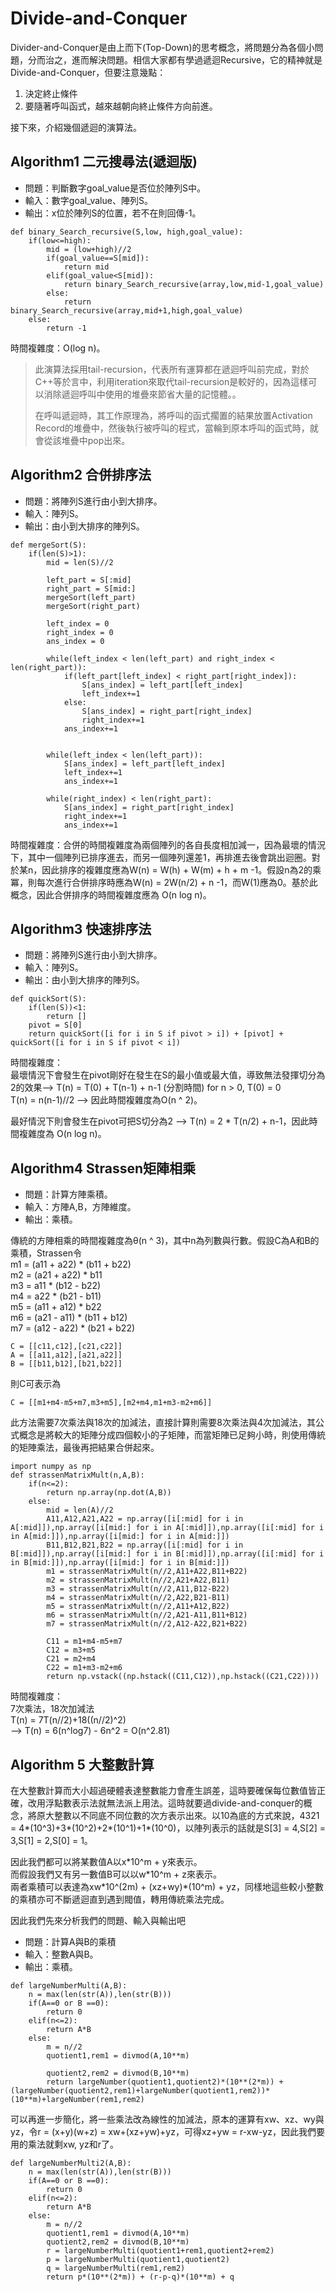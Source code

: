 # Divide-and-Conquer

Divider-and-Conquer是由上而下\(Top-Down\)的思考概念，將問題分為各個小問題，分而治之，進而解決問題。相信大家都有學過遞迴Recursive，它的精神就是Divide-and-Conquer，但要注意幾點：

1. 決定終止條件
2. 要隨著呼叫函式，越來越朝向終止條件方向前進。

接下來，介紹幾個遞迴的演算法。

## Algorithm1 二元搜尋法\(遞迴版\)

* 問題：判斷數字goal\_value是否位於陣列S中。
* 輸入：數字goal\_value、陣列S。
* 輸出：x位於陣列S的位置，若不在則回傳-1。

```text
def binary_Search_recursive(S,low, high,goal_value):
    if(low<=high):
        mid = (low+high)//2
        if(goal_value==S[mid]):
            return mid
        elif(goal_value<S[mid]):
            return binary_Search_recursive(array,low,mid-1,goal_value)
        else:
            return binary_Search_recursive(array,mid+1,high,goal_value)
    else:
        return -1
```

時間複雜度：O\(log n\)。

> 此演算法採用tail-recursion，代表所有運算都在遞迴呼叫前完成，對於C++等於言中，利用iteration來取代tail-recursion是較好的，因為這樣可以消除遞迴呼叫中使用的堆疊來節省大量的記憶體。。
>
> 在呼叫遞迴時，其工作原理為，將呼叫的函式擱置的結果放置Activation Record的堆疊中，然後執行被呼叫的程式，當輪到原本呼叫的函式時，就會從該堆疊中pop出來。

## Algorithm2 合併排序法

* 問題：將陣列S進行由小到大排序。
* 輸入：陣列S。
* 輸出：由小到大排序的陣列S。

```text
def mergeSort(S):
    if(len(S)>1):
        mid = len(S)//2
        
        left_part = S[:mid]
        right_part = S[mid:]
        mergeSort(left_part)
        mergeSort(right_part)
        
        left_index = 0
        right_index = 0
        ans_index = 0
        
        while(left_index < len(left_part) and right_index < len(right_part)):
            if(left_part[left_index] < right_part[right_index]):
                S[ans_index] = left_part[left_index]
                left_index+=1
            else:
                S[ans_index] = right_part[right_index]
                right_index+=1
            ans_index+=1
            
        
        while(left_index < len(left_part)):
            S[ans_index] = left_part[left_index]
            left_index+=1
            ans_index+=1
        
        while(right_index) < len(right_part):
            S[ans_index] = right_part[right_index]
            right_index+=1
            ans_index+=1
```

時間複雜度：合併的時間複雜度為兩個陣列的各自長度相加減一，因為最壞的情況下，其中一個陣列已排序進去，而另一個陣列還差1，再排進去後會跳出迴圈。對於某n，因此排序的複雜度應為W\(n\) = W\(h\) + W\(m\) + h + m -1。假設n為2的乘冪，則每次進行合併排序時應為W\(n\) = 2W\(n/2\) + n -1，而W\(1\)應為0。基於此概念，因此合併排序的時間複雜度應為 O\(n log n\)。

## Algorithm3 快速排序法

* 問題：將陣列S進行由小到大排序。
* 輸入：陣列S。
* 輸出：由小到大排序的陣列S。

```text
def quickSort(S):
    if(len(S))<1:
        return []
    pivot = S[0]
    return quickSort([i for i in S if pivot > i]) + [pivot] + quickSort([i for i in S if pivot < i])
```

時間複雜度：  
最壞情況下會發生在pivot剛好在發生在S的最小值或最大值，導致無法發揮切分為2的效果--&gt; T\(n\) = T\(0\) + T\(n-1\) + n-1 \(分割時間\) for n &gt; 0, T\(0\) = 0  
T\(n\) = n\(n-1\)//2 --&gt; 因此時間複雜度為O\(n ^ 2\)。

最好情況下則會發生在pivot可把S切分為2 --&gt; T\(n\) = 2 \* T\(n/2\) + n-1，因此時間複雜度為 O\(n log n\)。

## Algorithm4 Strassen矩陣相乘

* 問題：計算方陣乘積。
* 輸入：方陣A,B，方陣維度。
* 輸出：乘積。

傳統的方陣相乘的時間複雜度為θ\(n ^ 3\)，其中n為列數與行數。假設C為A和B的乘積，Strassen令  
m1 = \(a11 + a22\) \* \(b11 + b22\)  
m2 = \(a21 + a22\) \* b11  
m3 = a11 \* \(b12 - b22\)  
m4 = a22 \* \(b21 - b11\)  
m5 = \(a11 + a12\) \* b22  
m6 = \(a21 - a11\) \* \(b11 + b12\)  
m7 = \(a12 - a22\) \* \(b21 + b22\)

```text
C = [[c11,c12],[c21,c22]]
A = [[a11,a12],[a21,a22]]
B = [[b11,b12],[b21,b22]]
```

則C可表示為

```text
C = [[m1+m4-m5+m7,m3+m5],[m2+m4,m1+m3-m2+m6]]
```

此方法需要7次乘法與18次的加減法，直接計算則需要8次乘法與4次加減法，其公式概念是將較大的矩陣分成四個較小的子矩陣，而當矩陣已足夠小時，則使用傳統的矩陣乘法，最後再把結果合併起來。

```text
import numpy as np
def strassenMatrixMult(n,A,B):
    if(n<=2):
        return np.array(np.dot(A,B))
    else:
        mid = len(A)//2
        A11,A12,A21,A22 = np.array([i[:mid] for i in A[:mid]]),np.array([i[mid:] for i in A[:mid]]),np.array([i[:mid] for i in A[mid:]]),np.array([i[mid:] for i in A[mid:]])
        B11,B12,B21,B22 = np.array([i[:mid] for i in B[:mid]]),np.array([i[mid:] for i in B[:mid]]),np.array([i[:mid] for i in B[mid:]]),np.array([i[mid:] for i in B[mid:]])
        m1 = strassenMatrixMult(n//2,A11+A22,B11+B22)
        m2 = strassenMatrixMult(n//2,A21+A22,B11)
        m3 = strassenMatrixMult(n//2,A11,B12-B22)
        m4 = strassenMatrixMult(n//2,A22,B21-B11)
        m5 = strassenMatrixMult(n//2,A11+A12,B22)
        m6 = strassenMatrixMult(n//2,A21-A11,B11+B12)
        m7 = strassenMatrixMult(n//2,A12-A22,B21+B22)

        C11 = m1+m4-m5+m7
        C12 = m3+m5
        C21 = m2+m4
        C22 = m1+m3-m2+m6
        return np.vstack((np.hstack((C11,C12)),np.hstack((C21,C22))))
```

時間複雜度：  
7次乘法，18次加減法  
T\(n\) = 7T\(n//2\)+18\(\(n//2\)^2\)  
--&gt; T\(n\) = 6\(n^log7\) - 6n^2 = O\(n^2.81\)

## Algorithm 5 大整數計算

在大整數計算而大小超過硬體表達整數能力會產生誤差，這時要確保每位數值皆正確，改用浮點數表示法就無法派上用法。這時就要過divide-and-conquer的概念，將原大整數以不同底不同位數的次方表示出來。以10為底的方式來說，4321 = 4\*\(10^3\)+3\*\(10^2\)+2\*\(10^1\)+1\*\(10^0\)，以陣列表示的話就是S\[3\] = 4,S\[2\] = 3,S\[1\] = 2,S\[0\] = 1。

因此我們都可以將某數值A以x\*10^m + y來表示。  
而假設我們又有另一數值B可以以w\*10^m + z來表示。  
兩者乘積可以表達為xw\*10^\(2m\) + \(xz+wy\)\*\(10^m\) + yz，同樣地這些較小整數的乘積亦可不斷遞迴直到遇到閥值，轉用傳統乘法完成。

因此我們先來分析我們的問題、輸入與輸出吧

* 問題：計算A與B的乘積
* 輸入：整數A與B。
* 輸出：乘積。

```text
def largeNumberMulti(A,B):
    n = max(len(str(A)),len(str(B)))
    if(A==0 or B ==0):
        return 0
    elif(n<=2):
        return A*B
    else:
        m = n//2
        quotient1,rem1 = divmod(A,10**m)
        
        quotient2,rem2 = divmod(B,10**m)
        return largeNumber(quotient1,quotient2)*(10**(2*m)) + (largeNumber(quotient2,rem1)+largeNumber(quotient1,rem2))*(10**m)+largeNumber(rem1,rem2)
```

可以再進一步簡化，將一些乘法改為線性的加減法，原本的運算有xw、xz、wy與yz，令r = \(x+y\)\(w+z\) = xw+\(xz+yw\)+yz，可得xz+yw = r-xw-yz，因此我們要用的乘法就剩xw, yz和r了。

```text
def largeNumberMulti2(A,B):
    n = max(len(str(A)),len(str(B)))
    if(A==0 or B ==0):
        return 0
    elif(n<=2):
        return A*B
    else:
        m = n//2
        quotient1,rem1 = divmod(A,10**m)
        quotient2,rem2 = divmod(B,10**m)
        r = largeNumberMulti(quotient1+rem1,quotient2+rem2)
        p = largeNumberMulti(quotient1,quotient2)
        q = largeNumberMulti(rem1,rem2)
        return p*(10**(2*m)) + (r-p-q)*(10**m) + q
```

